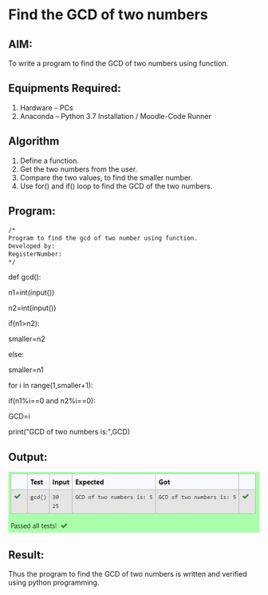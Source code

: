 # Find the GCD of two numbers

## AIM:
To write a program to find the GCD of two numbers using function.

## Equipments Required:
1. Hardware – PCs
2. Anaconda – Python 3.7 Installation / Moodle-Code Runner

## Algorithm
1. Define a function.
2. Get the two numbers from the user.
3. Compare the two values, to find the smaller number.
4. Use for() and if() loop to find the GCD of the two numbers.

## Program:
```
/*
Program to find the gcd of two number using function.
Developed by: 
RegisterNumber:  
*/
```
def gcd():

n1=int(input())

n2=int(input())

if(n1>n2): 

smaller=n2

else:

smaller=n1

for i in range(1,smaller+1):

if(n1%i==0 and n2%i==0):

GCD=i

print("GCD of two numbers is:",GCD)

## Output:
![output](https://github.com/Saibandhavi75/GCD-of-two-numbers/blob/main/gcd%20of%20two%20numbers.jpeg?raw=true)


## Result:
Thus the program to find the GCD of two numbers is written and verified using python programming.
